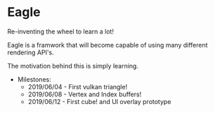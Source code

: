 # Eagle
Re-inventing the wheel to learn a lot!

Eagle is a framwork that will become capable of using many different rendering API's.

The motivation behind this is simply learning.

- Milestones:
  - 2019/06/04 - First vulkan triangle!
  - 2019/06/08 - Vertex and Index buffers!
  - 2019/06/12 - First cube! and UI overlay prototype
